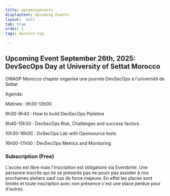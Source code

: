 ```yaml
---
title: upcomingevents
displaytext: Upcoming Events
layout:  null
tab: true
order: 1
tags: morocco-tag

---
```


## Upcoming Event September 26th, 2025: DevSecOps Day at University of Settat Morocco
OWASP Morocco chapter organise une journée DevSecOps à l'université de Settat

Agenda:

Matinée : 9h30-13h00

9h30-9h40 : How to build DevSecOps Pipleline

9h40-10h30 : DevSecOps Risk, Challenges and success factors

10h30-16h00 : DvSecOps Lab with Opensource tools

16h00-17h00 : DevSecOps Metrics and Monitoring

### Subscription (Free)

L'accès est libre mais l'inscription est obligatoire via Eventbrite.
Une personne inscrite qui ne se présente pas ne pourr pas assister à nos prochaines ateliers sauf cas de force majeure. En effet les places sont limités et toute inscription avec non présence c'est une place perdue pour d'autres.



